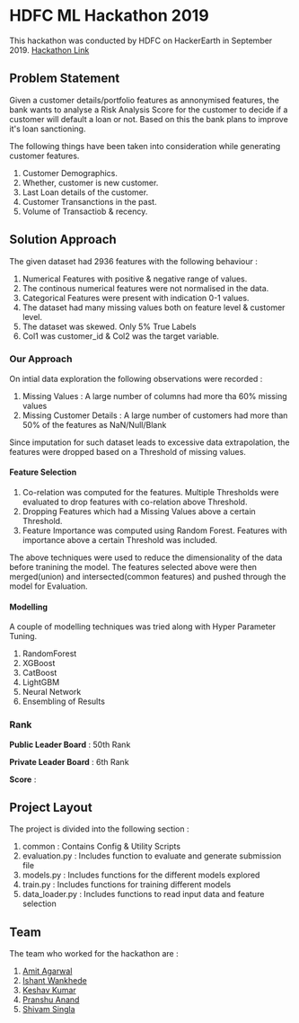 # HDFC ML Hackathon 2019 #

This hackathon was conducted by HDFC on HackerEarth in September 2019. [Hackathon Link](https://www.hackerearth.com/challenges/hiring/hdfc-bank-ml-hiring-challenge-2019/?utm_source=website&utm_medium=widget&utm_campaign=live-widget)

## Problem Statement ##

Given a customer details/portfolio features as annonymised features, the bank wants to analyse a Risk Analysis Score for the customer to decide if a customer will default a loan or not. Based on this the bank plans to improve it's loan sanctioning.

The following things have been taken into consideration while generating customer features.
  1. Customer Demographics.
  2. Whether, customer is new customer.
  3. Last Loan details of the customer.
  4. Customer Transanctions in the past.
  5. Volume of Transactiob & recency.

## Solution Approach ##

The given dataset had 2936 features with the following behaviour :
  1. Numerical Features with positive & negative range of values.
  2. The continous numerical features were not normalised in the data.
  3. Categorical Features were present with indication 0-1 values.
  4. The dataset had many missing values both on feature level & customer level.
  5. The dataset was skewed. Only 5% True Labels
  6. Col1 was customer_id & Col2 was the target variable.

### Our Approach ###

On intial data exploration the following observations were recorded :
  1. Missing Values : A large number of columns had more tha 60% missing values
  2. Missing Customer Details : A large number of customers had more than 50% of the features as NaN/Null/Blank

Since imputation for such dataset leads to excessive data extrapolation, the features were dropped based on a Threshold of missing values.

#### Feature Selection ####

1. Co-relation was computed for the features. Multiple Thresholds were evaluated to  drop features with co-relation above Threshold.
2. Dropping Features which had a Missing Values above a certain Threshold.
3. Feature Importance was computed using Random Forest. Features with importance above a certain Threshold was included.

The above techniques were used to reduce the dimensionality of the data before tranining the model. The features selected above were then merged(union) and intersected(common features) and pushed through the model for Evaluation.

#### Modelling ####

A couple of modelling techniques was tried along with Hyper Parameter Tuning.

1. RandomForest
2. XGBoost
3. CatBoost
4. LightGBM
5. Neural Network
6. Ensembling of Results

### Rank ###

**Public Leader Board** : 50th Rank

**Private Leader Board** : 6th Rank

**Score** :

## Project Layout ##

The project is divided into the following section :

1. common : Contains Config & Utility Scripts
2. evaluation.py : Includes function to evaluate and generate submission file
3. models.py : Includes functions for the different models explored
4. train.py : Includes functions for training different models
5. data_loader.py : Includes functions to read input data and feature selection

## Team

The team who worked for the hackathon are  :

1. [Amit Agarwal](https://github.com/amitbcp)
2. [Ishant Wankhede](https://github.com/IshantWankhede)
3. [Keshav Kumar](https://github.com/keshav787)
4. [Pranshu Anand](https://github.com/pranshu-anand)
5. [Shivam Singla](https://github.com/smatrix017)
